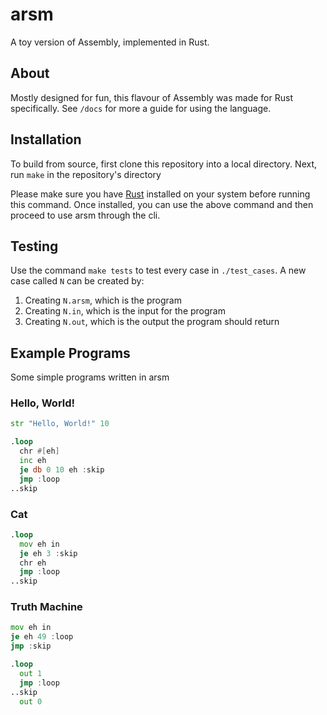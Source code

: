 # arsm
A toy version of Assembly, implemented in Rust.

## About
Mostly designed for fun, this flavour of Assembly was made for Rust specifically. See `/docs` for more a guide for using the language.

## Installation
To build from source, first clone this repository into a local directory. Next, run `make` in the repository's directory

Please make sure you have [Rust](https://rust-lang.org) installed on your system before running this command. Once installed, you can use the above command and then proceed to use arsm through the cli.
## Testing
Use the command `make tests` to test every case in `./test_cases`. A new case called `N` can be created by:
 1. Creating `N.arsm`, which is the program
 2. Creating `N.in`, which is the input for the program
 3. Creating `N.out`, which is the output the program should return

## Example Programs
Some simple programs written in arsm
### Hello, World!
```asm
str "Hello, World!" 10

.loop
  chr #[eh]
  inc eh
  je db 0 10 eh :skip
  jmp :loop
..skip
```
### Cat
```asm
.loop
  mov eh in
  je eh 3 :skip
  chr eh
  jmp :loop
..skip
```
### Truth Machine
```asm
mov eh in
je eh 49 :loop
jmp :skip

.loop
  out 1
  jmp :loop
..skip
  out 0
```
